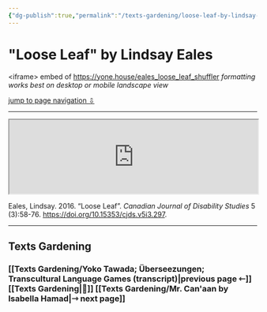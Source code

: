 ```yaml
---
{"dg-publish":true,"permalink":"/texts-gardening/loose-leaf-by-lindsay-eales/"}
---
```



# "Loose Leaf" by Lindsay Eales

&lt;iframe&gt; embed of https://yone.house/eales_loose_leaf_shuffler
*formatting works best on desktop or mobile landscape view*

<a id="jump-to-nav" tab-index="1" href="#texts-gardening">jump to page navigation ⇩</a>

---

<iframe id="loose-leaf" style="width: 100%" src="https://yone.house/eales_loose_leaf_shuffler"></iframe>

<script>
  function resizeIframe() {
    const iframe = document.getElementById("loose-leaf");
    if (iframe.contentWindow && iframe.contentWindow.document.body) {
      iframe.style.height = iframe.contentWindow.document.body.scrollHeight + "px";
    }
  }
  
  document.getElementById("myFrame").addEventListener("load", resizeIframe);
</script>

Eales, Lindsay. 2016. “Loose Leaf”. _Canadian Journal of Disability Studies_ 5 (3):58-76. https://doi.org/10.15353/cjds.v5i3.297.

---

## Texts Gardening
### [[Texts Gardening/Yoko Tawada; Überseezungen; Transcultural Language Games (transcript)\|previous page ⇽]] [[Texts Gardening\|📖]] [[Texts Gardening/Mr. Can'aan by Isabella Hamad\|⇾ next page]]


